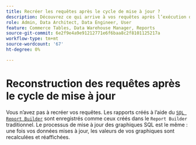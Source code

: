 ```yaml
---
title: Recréer les requêtes après le cycle de mise à jour ?
description: Découvrez ce qui arrive à vos requêtes après l’exécution du cycle de mise à jour.
role: Admin, Data Architect, Data Engineer, User
feature: Commerce Tables, Data Warehouse Manager, Reports
source-git-commit: 6e2f9e4a9e91212771e6f6baa8c2f8101125217a
workflow-type: tm+mt
source-wordcount: '67'
ht-degree: 0%

---
```


# Reconstruction des requêtes après le cycle de mise à jour

Vous n’avez pas à recréer vos requêtes. Les rapports créés à l’aide du [`SQL Report Builder`](../dev-reports/sql-rpt-bldr.md) sont enregistrés comme ceux créés dans le `Report Builder` traditionnel. Le processus de mise à jour des graphiques SQL est le même : une fois vos données mises à jour, les valeurs de vos graphiques sont recalculées et réaffichées.

